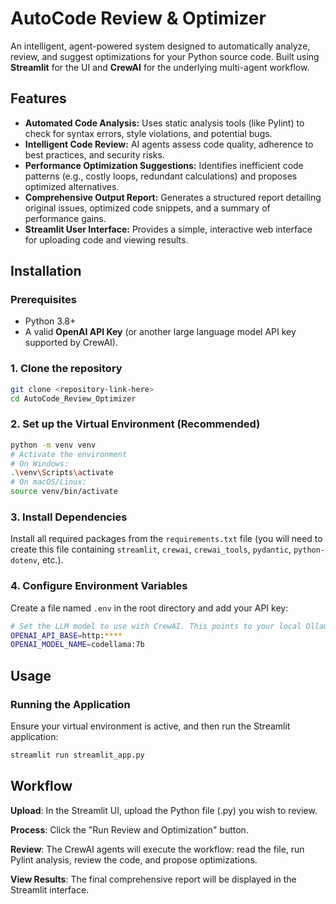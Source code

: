 #  AutoCode Review & Optimizer

An intelligent, agent-powered system designed to automatically analyze, review, and suggest optimizations for your Python source code. Built using **Streamlit** for the UI and **CrewAI** for the underlying multi-agent workflow.

##  Features

* **Automated Code Analysis:** Uses static analysis tools (like Pylint) to check for syntax errors, style violations, and potential bugs.
* **Intelligent Code Review:** AI agents assess code quality, adherence to best practices, and security risks.
* **Performance Optimization Suggestions:** Identifies inefficient code patterns (e.g., costly loops, redundant calculations) and proposes optimized alternatives.
* **Comprehensive Output Report:** Generates a structured report detailing original issues, optimized code snippets, and a summary of performance gains.
* **Streamlit User Interface:** Provides a simple, interactive web interface for uploading code and viewing results.

##  Installation

### Prerequisites

* Python 3.8+
* A valid **OpenAI API Key** (or another large language model API key supported by CrewAI).

### 1. Clone the repository

```bash
git clone <repository-link-here>
cd AutoCode_Review_Optimizer
```

### 2. Set up the Virtual Environment (Recommended)

```bash
python -m venv venv
# Activate the environment
# On Windows:
.\venv\Scripts\activate
# On macOS/Linux:
source venv/bin/activate

```
### 3. Install Dependencies
Install all required packages from the ``` requirements.txt ``` file (you will need to create this file containing ```streamlit```, ```crewai```, ```crewai_tools```, ```pydantic```, ```python-dotenv```, etc.).

### 4. Configure Environment Variables
Create a file named ```.env``` in the root directory and add your API key:
```bash
# Set the LLM model to use with CrewAI. This points to your local Ollama instance.
OPENAI_API_BASE=http:****
OPENAI_MODEL_NAME=codellama:7b
```
## Usage

### Running the Application
Ensure your virtual environment is active, and then run the Streamlit application:

```bash
streamlit run streamlit_app.py
```

## Workflow

**Upload**: In the Streamlit UI, upload the Python file (.py) you wish to review.

**Process**: Click the "Run Review and Optimization" button.

**Review**: The CrewAI agents will execute the workflow: read the file, run Pylint analysis, review the code, and propose optimizations.

**View Results**: The final comprehensive report will be displayed in the Streamlit interface.

